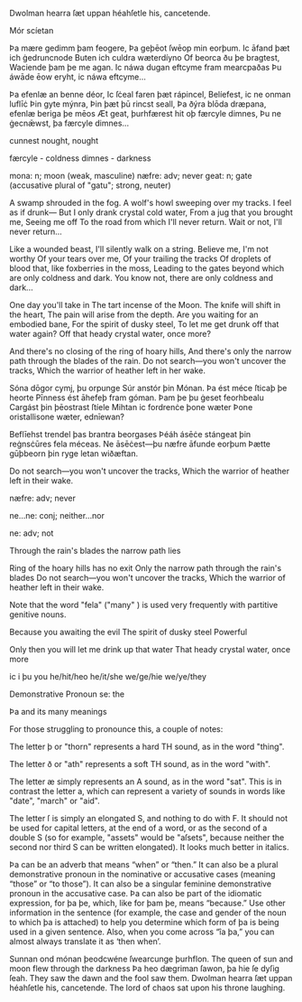 

Dwolman hearra ſæt uppan héahſetle his, cancetende.

Mór scíetan

Þa mære gedimm þam feogere,
Þa geþēot ſwēop min eorþum.
Ic āfand þæt ich ġedruncnode
Buten ich culdra wæterdíyno
Of beorca ðu þe bragtest,
Waciende þam þe me agan.
Ic náwa dugan eftcyme fram mearcpaðas
Þu áwāde ēow eryht, ic náwa eftcyme...

Þa efenlæ an benne déor,
Ic ſċeal faren þæt rápincel,
Belíefest, ic ne onman luflīċ
Þin gyte mýnra,
Þin þæt þū rincst seall,
Þa ðýra blōda dræpana, efenlæ beriga þe mēos
Æt geat, þurhfærest hit oþ færcyle dimnes,
Þu ne ġecnǣwst, þa færcyle dimnes...

 cunnest nought, nought

færcyle - coldness
dimnes - darkness

mona: n; moon (weak, masculine)
næfre: adv; never
geat: n; gate (accusative plural of "gatu"; strong, neuter)

A swamp shrouded in the fog.
A wolf's howl sweeping over my tracks.
I feel as if drunk—
But I only drank crystal cold water,
From a jug that you brought me,
Seeing me off
To the road from which I'll never return.
Wait or not, I'll never return...
 
Like a wounded beast,
I'll silently walk on a string.
Believe me, I'm not worthy
Of your tears over me,
Of your trailing the tracks
Of droplets of blood that, like foxberries in the moss,
Leading to the gates beyond which are only coldness and dark.
You know not, there are only coldness and dark...

One day you'll take in
The tart incense of the Moon.
The knife will shift in the heart,
The pain will arise from the depth.
Are you waiting for an embodied bane,
For the spirit of dusky steel,
To let me get drunk off that water again?
Off that heady crystal water, once more?
 
And there's no closing of the ring of hoary hills,
And there's only the narrow path through the blades of the rain.
Do not search—you won't uncover the tracks,
Which the warrior of heather left in her wake.

Sóna dōgor cymj, þu orpunge
Súr anstór þin Mónan.
Þa ést méce ſticaþ þe heorte
Pīnness ést āhefeþ fram góman.
Þam þe þu ġeset feorhbealu
Cargást þin þēostrast ſtíele
Mihtan ic fordrenċe þone wæter
Þone oristallisone wæter, ednīewan?


Beflīehst trendel þas brantra beorgases
Þéáh ásēċe stángeat þin reġnsċūres fela méceas.
Ne āsēċest—þu næfre āfunde eorþum
Þætte gūþbeorn þin ryge letan wiðæftan.


Do not search—you won't uncover the tracks,
Which the warrior of heather left in their wake.


næfre: adv; never

ne...ne: conj; neither...nor

ne: adv; not

Through the rain's blades the narrow path lies

Ring of the hoary hills has no exit
Only the narrow path through the rain's blades
Do not search—you won't uncover the tracks,
Which the warrior of heather left in their wake.


Note that the word "fela" ("many" ) is used very frequently with partitive genitive nouns.

Because you awaiting the evil
The spirit of dusky steel
Powerful 

Only then you will let me drink up that water
That heady crystal water, once more

ic i
þu you
he/hit/heo he/it/she
we/ge/hie we/ye/they 

Demonstrative Pronoun
se: the


Þa and its many meanings

For those struggling to pronounce this, a couple of notes:

The letter þ or "thorn" represents a hard TH sound, as in the word "thing".

The letter ð or "ath" represents a soft TH sound, as in the word "with".

The letter æ simply represents an A sound, as in the word "sat". This is in contrast the letter a, which can represent a variety of sounds in words like "date", "march" or "aid".

The letter ſ is simply an elongated S, and nothing to do with F. It should not be used for capital letters, at the end of a word, or as the second of a double S (so for example, "assets" would be "aſsets", because neither the second nor third S can be written elongated). It looks much better in italics.

Þa can be an adverb that means “when” or “then.” It can also be a plural demonstrative pronoun in the nominative or accusative cases (meaning “those” or “to those”). It can also be a singular feminine demonstrative pronoun in the accusative case. Þa can also be part of the idiomatic expression, for þa þe, which, like for þam þe, means “because.” Use other information in the sentence (for example, the case and gender of the noun to which þa is attached) to help you determine which form of þa is being used in a given sentence. Also, when you come across “îa þa,” you can almost always translate it as ‘then when’.


Sunnan ond mónan þeodcwéne ſwearcunge þurhflon. The queen of sun and moon flew through the darkness
Þa heo dægriman ſawon, þa hie ſe dyſig ſeah. They saw the dawn and the fool saw them.
Dwolman hearra ſæt uppan héahſetle his, cancetende. The lord of chaos sat upon his throne laughing.